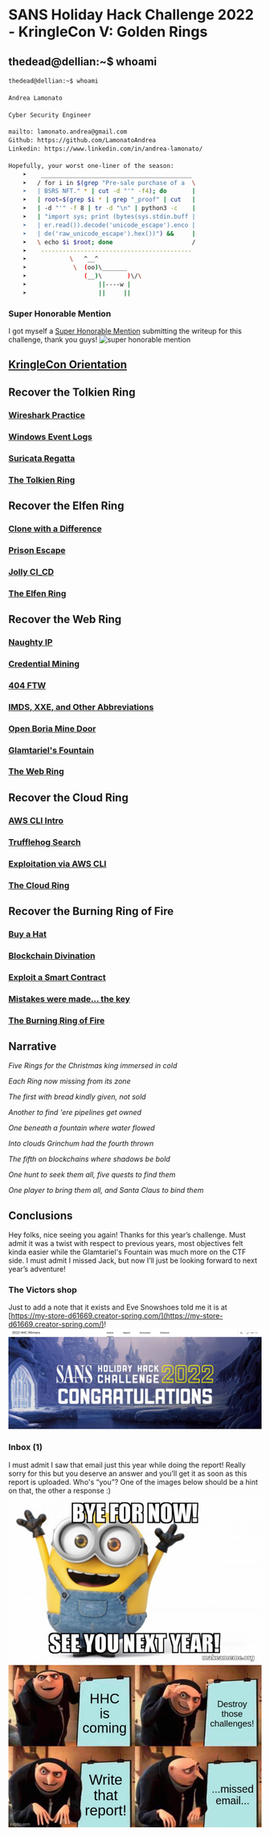 # SANS Holiday Hack Challenge 2022 - KringleCon V: Golden Rings

## thedead@dellian:~$ whoami
```bash
thedead@dellian:~$ whoami

Andrea Lamonato

Cyber Security Engineer

mailto: lamonato.andrea@gmail.com
Github: https://github.com/LamonatoAndrea
Linkedin: https://www.linkedin.com/in/andrea-lamonato/

Hopefully, your worst one-liner of the season:
    ➤    __________________________________________
    ➤   / for i in $(grep "Pre-sale purchase of a  \
    ➤   | BSRS NFT." * | cut -d "'" -f4); do       |
    ➤   | root=$(grep $i * | grep "_proof" | cut   |
    ➤   | -d "'" -f 8 | tr -d "\n" | python3 -c    |
    ➤   | "import sys; print (bytes(sys.stdin.buff |
    ➤   | er.read()).decode('unicode_escape').enco |
    ➤   | de('raw_unicode_escape').hex())") &&     |
    ➤   \ echo $i $root; done                      /
    ➤    ------------------------------------------
    ➤            \   ^__^ 
    ➤             \  (oo)\_______
    ➤                (__)\       )\/\
    ➤                    ||----w |
    ➤                    ||     ||
```

### Super Honorable Mention
I got myself a [Super Honorable Mention](https://www.sans.org/mlp/holiday-hack-challenge-2022/winners-and-answers/) submitting the writeup for this challenge, thank you guys!
![super honorable mention](super_honorable_mention.png)

## [KringleCon Orientation](/01%20-%20KringleCon%20Orientation/README.md)

## Recover the Tolkien Ring

### [Wireshark Practice](/02%20-%20Recover%20the%20Tolkien%20Ring/02.01%20-%20Wireshark%20Practice/README.md)

### [Windows Event Logs](/02%20-%20Recover%20the%20Tolkien%20Ring/02.02%20-%20Windows%20Event%20Logs/README.md)

### [Suricata Regatta](/02%20-%20Recover%20the%20Tolkien%20Ring/02.03%20-%20Suricata%20Regatta/README.md)

### [The Tolkien Ring](/02%20-%20Recover%20the%20Tolkien%20Ring/02.04%20-%20The%20Tolkien%20Ring/README.md)

## Recover the Elfen Ring

### [Clone with a Difference](/03%20-%20Recover%20the%20Elfen%20Ring/03.01%20-%20Clone%20with%20a%20Difference/README.md)

### [Prison Escape](/03%20-%20Recover%20the%20Elfen%20Ring/03.02%20-%20Prison%20Escape/README.md)

### [Jolly CI_CD](/03%20-%20Recover%20the%20Elfen%20Ring/03.03%20-%20Jolly%20CI_CD/README.md)

### [The Elfen Ring](/03%20-%20Recover%20the%20Elfen%20Ring/03.04%20-%20The%20Elfen%20Ring/README.md)

## Recover the Web Ring

### [Naughty IP](/04%20-%20Recover%20the%20Web%20Ring/04.01%20-%20Naughty%20IP/README.md)

### [Credential Mining](/04%20-%20Recover%20the%20Web%20Ring/04.02%20-%20Credential%20Mining/README.md)

### [404 FTW](/04%20-%20Recover%20the%20Web%20Ring/04.03%20-%20404%20FTW/README.md)

### [IMDS, XXE, and Other Abbreviations](/04%20-%20Recover%20the%20Web%20Ring/04.04%20-%20IMDS,%20XXE,%20and%20Other%20Abbreviations/README.md)

### [Open Boria Mine Door](/04%20-%20Recover%20the%20Web%20Ring/04.05%20-%20Open%20Boria%20Mine%20Door/README.md)

### [Glamtariel's Fountain](/04%20-%20Recover%20the%20Web%20Ring/04.06%20-%20Glamtariel's%20Fountain/README.md)

### [The Web Ring](/04%20-%20Recover%20the%20Web%20Ring/04.07%20-%20The%20Web%20Ring/README.md)

## Recover the Cloud Ring

### [AWS CLI Intro](/05%20-%20Recover%20the%20Cloud%20Ring/05.01%20-%20AWS%20CLI%20Intro/README.md)

### [Trufflehog Search](/05%20-%20Recover%20the%20Cloud%20Ring/05.02%20-%20Trufflehog%20Search/README.md)

### [Exploitation via AWS CLI](/05%20-%20Recover%20the%20Cloud%20Ring/05.03%20-%20Exploitation%20via%20AWS%20CLI/README.md)

### [The Cloud Ring](/05%20-%20Recover%20the%20Cloud%20Ring/05.04%20-%20The%20Cloud%20Ring/README.md)

## Recover the Burning Ring of Fire

### [Buy a Hat](/06%20-%20Recover%20the%20Burning%20Ring%20of%20Fire/06.01%20-%20Buy%20a%20Hat/README.md)

### [Blockchain Divination](/06%20-%20Recover%20the%20Burning%20Ring%20of%20Fire/06.02%20-%20Blockchain%20Divination/README.md)

### [Exploit a Smart Contract](/06%20-%20Recover%20the%20Burning%20Ring%20of%20Fire/06.03%20-%20Exploit%20a%20Smart%20Contract/README.md)

### [Mistakes were made… the key](/06%20-%20Recover%20the%20Burning%20Ring%20of%20Fire/06.04%20-%20Mistakes%20were%20made…%20the%20key/README.md)

### [The Burning Ring of Fire](/06%20-%20Recover%20the%20Burning%20Ring%20of%20Fire/06.05%20-%20The%20Burning%20Ring%20of%20Fire/README.md)

## Narrative
*Five Rings for the Christmas king immersed in cold*

*Each Ring now missing from its zone*

*The first with bread kindly given, not sold*

*Another to find 'ere pipelines get owned*

*One beneath a fountain where water flowed*

*Into clouds Grinchum had the fourth thrown*

*The fifth on blockchains where shadows be bold*

*One hunt to seek them all, five quests to find them*

*One player to bring them all, and Santa Claus to bind them*

## Conclusions
Hey folks, nice seeing you again! Thanks for this year’s challenge. Must admit it was a twist with respect
to previous years, most objectives felt kinda easier while the Glamtariel's Fountain was much more on the
CTF side. I must admit I missed Jack, but now I’ll just be looking forward to next year’s adventure!

### The Victors shop
Just to add a note that it exists and Eve Snowshoes told me it is at [https://my-store-d61669.creator-spring.com/](https://my-store-d61669.creator-spring.com/)!
![victors_shop](imgs/victors_shop.png)

### Inbox (1)
I must admit I saw that email just this year while doing the report! Really sorry for this but you deserve an
answer and you’ll get it as soon as this report is uploaded. Who's “you”? One of the images below should
be a hint on that, the other a response :)
![minions_bye](imgs/minions_bye.png)
![missed_email](imgs/missed_email.jpeg)